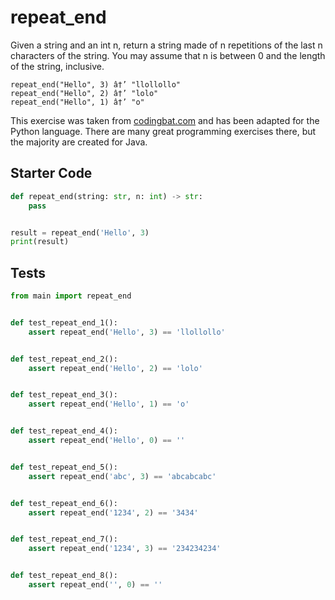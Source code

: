 # repeat_end





Given a string and an int n, return a string made of n repetitions of the last n characters of the string. You may assume that n is between 0 and the length of the string, inclusive.

```
repeat_end("Hello", 3) â†’ "llollollo"
repeat_end("Hello", 2) â†’ "lolo"
repeat_end("Hello", 1) â†’ "o"
```

This exercise was taken from [codingbat.com](https://codingbat.com/prob/p152339) and has been adapted for the Python language. There are many great programming exercises there, but the majority are created for Java.

## Starter Code
```python
def repeat_end(string: str, n: int) -> str:
    pass


result = repeat_end('Hello', 3)
print(result)
```

## Tests
```python
from main import repeat_end


def test_repeat_end_1():
    assert repeat_end('Hello', 3) == 'llollollo'


def test_repeat_end_2():
    assert repeat_end('Hello', 2) == 'lolo'


def test_repeat_end_3():
    assert repeat_end('Hello', 1) == 'o'


def test_repeat_end_4():
    assert repeat_end('Hello', 0) == ''


def test_repeat_end_5():
    assert repeat_end('abc', 3) == 'abcabcabc'


def test_repeat_end_6():
    assert repeat_end('1234', 2) == '3434'


def test_repeat_end_7():
    assert repeat_end('1234', 3) == '234234234'


def test_repeat_end_8():
    assert repeat_end('', 0) == ''
```
